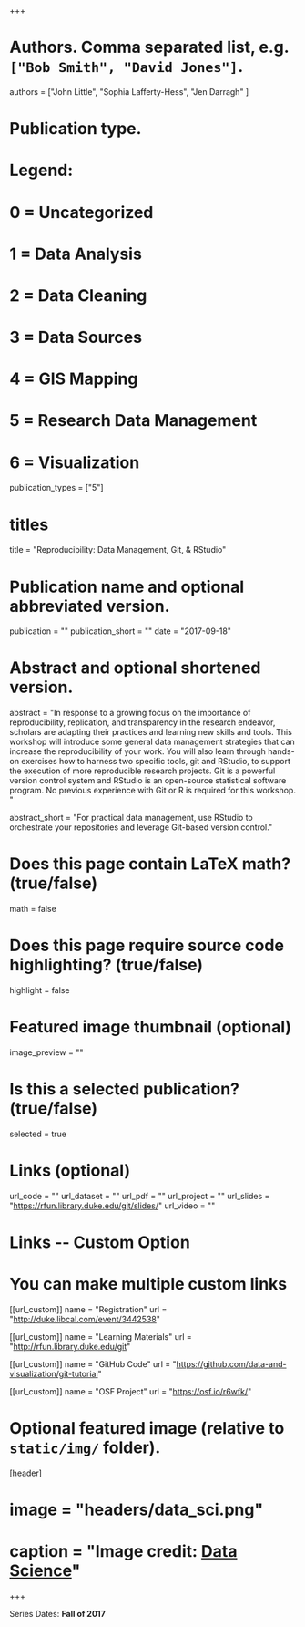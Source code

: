 +++

# Authors. Comma separated list, e.g. `["Bob Smith", "David Jones"]`.
authors = ["John Little", "Sophia Lafferty-Hess", "Jen Darragh" ]

# Publication type.
# Legend:
# 0 = Uncategorized
# 1 =	Data Analysis
# 2 = Data Cleaning
# 3 = Data Sources
# 4 = GIS Mapping
# 5 = Research Data Management
# 6 = Visualization
publication_types = ["5"]

# titles
title = "Reproducibility: Data Management, Git, & RStudio"

# Publication name and optional abbreviated version.
publication = ""
publication_short = ""
date = "2017-09-18"

# Abstract and optional shortened version.
abstract = "In response to a growing focus on the importance of reproducibility, replication, and transparency in the research endeavor, scholars are adapting their practices and learning new skills and tools. This workshop will introduce some general data management strategies that can increase the reproducibility of your work. You will also learn through hands-on exercises how to harness two specific tools, git and RStudio, to support the execution of more reproducible research projects. Git is a powerful version control system and RStudio is an open-source statistical software program. No previous experience with Git or R is required for this workshop. "

abstract_short = "For practical data management, use RStudio to orchestrate your repositories and leverage Git-based version control."

# Does this page contain LaTeX math? (true/false)
math = false

# Does this page require source code highlighting? (true/false)
highlight = false

# Featured image thumbnail (optional)
image_preview = ""

# Is this a selected publication? (true/false)
selected = true

# Links (optional)
url_code = ""
url_dataset = ""
url_pdf = ""
url_project = ""
url_slides = "https://rfun.library.duke.edu/git/slides/"
url_video = ""

# Links -- Custom Option
# You can make multiple custom links
[[url_custom]]
name = "Registration"
url = "http://duke.libcal.com/event/3442538"

[[url_custom]]
name = "Learning Materials"
url = "http://rfun.library.duke.edu/git"

[[url_custom]]
name = "GitHub Code"
url = "https://github.com/data-and-visualization/git-tutorial"

[[url_custom]]
name = "OSF Project"
url = "https://osf.io/r6wfk/"

# Optional featured image (relative to `static/img/` folder).
[header]
# image = "headers/data_sci.png"
# caption = "Image credit: [Data   Science](https://commons.wikimedia.org/wiki/File:Data_visualization_process_v1.png)"

+++

Series Dates:
**Fall of 2017**

